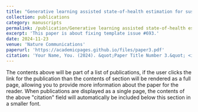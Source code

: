 ```yaml
---
title: "Generative learning assisted state-of-health estimation for sustainable battery recycling with random retirement conditions"
collection: publications
category: manuscripts
permalink: /publication/Generative learning assisted state-of-health estimation for sustainable battery recycling with random retirement conditions
excerpt: 'This paper is about fixing template issue #693.'
date: 2024-11-23
venue: 'Nature Communications'
paperurl: 'https://academicpages.github.io/files/paper3.pdf'
citation: 'Your Name, You. (2024). &quot;Paper Title Number 3.&quot; <i>GitHub Journal of Bugs</i>. 1(3).'
---
```


The contents above will be part of a list of publications, if the user clicks the link for the publication than the contents of section will be rendered as a full page, allowing you to provide more information about the paper for the reader. When publications are displayed as a single page, the contents of the above "citation" field will automatically be included below this section in a smaller font.
